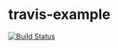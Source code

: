 
# travis-example

[![Build Status](https://travis-ci.org/Hogeyama/travis-example.svg?branch=master)](https://travis-ci.org/Hogeyama/travis-example)

